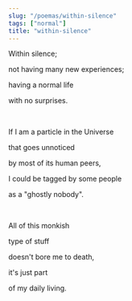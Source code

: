 ```yaml
---
slug: "/poemas/within-silence"
tags: ["normal"]
title: "within-silence"
---
```

Within silence;

not having many new experiences;

having a normal life

with no surprises.

&nbsp;

If I am a particle in the Universe

that goes unnoticed

by most of its human peers,

I could be tagged by some people

as a "ghostly nobody".

&nbsp;

All of this monkish

type of stuff

doesn't bore me to death,

it's just part

of my daily living.